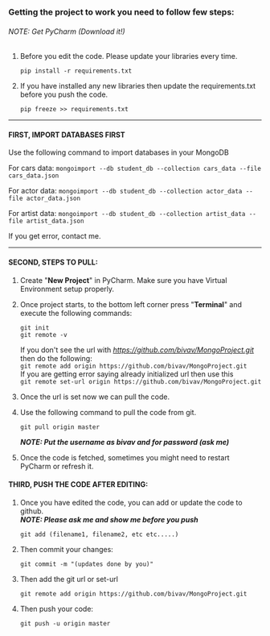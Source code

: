 ### Getting the project to work you need to follow few steps:

###### NOTE: Get PyCharm (Download it!)

1. Before you edit the code. Please update your libraries every time.

    ```pip install -r requirements.txt```

2. If you have installed any new libraries then update the requirements.txt before you push the code.

    ```pip freeze >> requirements.txt```
   

__________________________________________________________________


#### FIRST, IMPORT DATABASES FIRST
Use the following command to import databases in your MongoDB

For cars data:
```mongoimport --db student_db --collection cars_data --file cars_data.json```

For actor data:
```mongoimport --db student_db --collection actor_data --file actor_data.json```

For artist data:
```mongoimport --db student_db --collection artist_data --file artist_data.json```

If you get error, contact me.

__________________________________________________________________


#### SECOND, STEPS TO PULL:
1. Create "**New Project**" in PyCharm. Make sure you have Virtual Environment setup properly.
2. Once project starts, to the bottom left corner press "**Terminal**" and execute the following commands:

    ```git init```\
    ```git remote -v```
    
    If you don't see the url with *https://github.com/bivav/MongoProject.git* \
    then do the following:\
    ```git remote add origin https://github.com/bivav/MongoProject.git```\
    If you are getting error saying already initialized url then use this \
    ```git remote set-url origin https://github.com/bivav/MongoProject.git```
3. Once the url is set now we can pull the code.
4. Use the following command to pull the code from git.

    ```git pull origin master```
    
    ***NOTE: Put the username as bivav and for password (ask me)***
    
5. Once the code is fetched, sometimes you might need to restart PyCharm or refresh it.


#### THIRD, PUSH THE CODE AFTER EDITING:
1. Once you have edited the code, you can add or update the code to github.\
    ***NOTE: Please ask me and show me before you push***
    
    ```git add (filename1, filename2, etc etc.....)```
    
2. Then commit your changes:

    ```git commit -m "(updates done by you)"```
 
3. Then add the git url or set-url
    
    ```git remote add origin https://github.com/bivav/MongoProject.git```

4. Then push your code:

    ```git push -u origin master```
    
    
